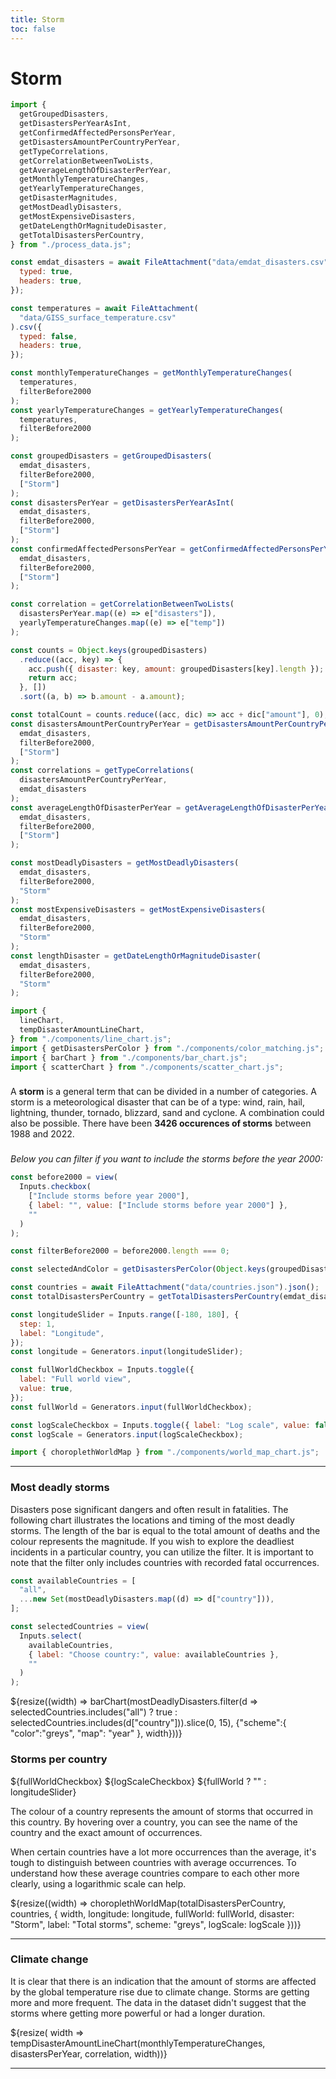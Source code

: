 ```yaml
---
title: Storm
toc: false
---
```


# Storm

<!-- Load and transform the data -->
<style>
.hero {
display: flex;
flex-direction: column;
align-items: center;
font-family: var(--sans-serif);
margin: 4rem 0 8rem;
text-wrap: balance;
text-align: center;
}

.hero h1 {
margin: 2rem 0;
max-width: none;
font-size: 14vw;
font-weight: 900;
line-height: 1;
background: linear-gradient(30deg, var(--theme-foreground-focus), currentColor);
-webkit-background-clip: text;
-webkit-text-fill-color: transparent;
background-clip: text;
}

.hero h2 {
margin: 0;
max-width: 34em;
font-size: 20px;
font-style: initial;
font-weight: 500;
line-height: 1.5;
color: var(--theme-foreground-muted);
}

@media (min-width: 640px) {
.hero h1 {
font-size: 90px;
}
}

</style>

```js
import {
  getGroupedDisasters,
  getDisastersPerYearAsInt,
  getConfirmedAffectedPersonsPerYear,
  getDisastersAmountPerCountryPerYear,
  getTypeCorrelations,
  getCorrelationBetweenTwoLists,
  getAverageLengthOfDisasterPerYear,
  getMonthlyTemperatureChanges,
  getYearlyTemperatureChanges,
  getDisasterMagnitudes,
  getMostDeadlyDisasters,
  getMostExpensiveDisasters,
  getDateLengthOrMagnitudeDisaster,
  getTotalDisastersPerCountry,
} from "./process_data.js";

const emdat_disasters = await FileAttachment("data/emdat_disasters.csv").csv({
  typed: true,
  headers: true,
});

const temperatures = await FileAttachment(
  "data/GISS_surface_temperature.csv"
).csv({
  typed: false,
  headers: true,
});

const monthlyTemperatureChanges = getMonthlyTemperatureChanges(
  temperatures,
  filterBefore2000
);
const yearlyTemperatureChanges = getYearlyTemperatureChanges(
  temperatures,
  filterBefore2000
);

const groupedDisasters = getGroupedDisasters(
  emdat_disasters,
  filterBefore2000,
  ["Storm"]
);
const disastersPerYear = getDisastersPerYearAsInt(
  emdat_disasters,
  filterBefore2000,
  ["Storm"]
);
const confirmedAffectedPersonsPerYear = getConfirmedAffectedPersonsPerYear(
  emdat_disasters,
  filterBefore2000,
  ["Storm"]
);

const correlation = getCorrelationBetweenTwoLists(
  disastersPerYear.map((e) => e["disasters"]),
  yearlyTemperatureChanges.map((e) => e["temp"])
);

const counts = Object.keys(groupedDisasters)
  .reduce((acc, key) => {
    acc.push({ disaster: key, amount: groupedDisasters[key].length });
    return acc;
  }, [])
  .sort((a, b) => b.amount - a.amount);

const totalCount = counts.reduce((acc, dic) => acc + dic["amount"], 0);
const disastersAmountPerCountryPerYear = getDisastersAmountPerCountryPerYear(
  emdat_disasters,
  filterBefore2000,
  ["Storm"]
);
const correlations = getTypeCorrelations(
  disastersAmountPerCountryPerYear,
  emdat_disasters
);
const averageLengthOfDisasterPerYear = getAverageLengthOfDisasterPerYear(
  emdat_disasters,
  filterBefore2000,
  ["Storm"]
);

const mostDeadlyDisasters = getMostDeadlyDisasters(
  emdat_disasters,
  filterBefore2000,
  "Storm"
);
const mostExpensiveDisasters = getMostExpensiveDisasters(
  emdat_disasters,
  filterBefore2000,
  "Storm"
);
const lengthDisaster = getDateLengthOrMagnitudeDisaster(
  emdat_disasters,
  filterBefore2000,
  "Storm"
);
```

```js
import {
  lineChart,
  tempDisasterAmountLineChart,
} from "./components/line_chart.js";
import { getDisastersPerColor } from "./components/color_matching.js";
import { barChart } from "./components/bar_chart.js";
import { scatterChart } from "./components/scatter_chart.js";
```

<div>
    <p><h3></h3>A <b>storm</b> is a general term that can be divided in a number of categories. A storm is a meteorological disaster that can be of a type: wind, rain, hail, lightning, thunder, tornado, blizzard, sand and cyclone. A combination could also be possible. There have been <b>3426 occurences of storms</b> between 1988 and 2022.</p>
</div>

<div>
    <p><h3></h3><i>Below you can filter if you want to include the storms before the year 2000:</i></p>
</div>

```js
const before2000 = view(
  Inputs.checkbox(
    ["Include storms before year 2000"],
    { label: "", value: ["Include storms before year 2000"] },
    ""
  )
);
```

```js
const filterBefore2000 = before2000.length === 0;
```

```js
const selectedAndColor = getDisastersPerColor(Object.keys(groupedDisasters));
```

```js
const countries = await FileAttachment("data/countries.json").json();
const totalDisastersPerCountry = getTotalDisastersPerCountry(emdat_disasters);

const longitudeSlider = Inputs.range([-180, 180], {
  step: 1,
  label: "Longitude",
});
const longitude = Generators.input(longitudeSlider);

const fullWorldCheckbox = Inputs.toggle({
  label: "Full world view",
  value: true,
});
const fullWorld = Generators.input(fullWorldCheckbox);

const logScaleCheckbox = Inputs.toggle({ label: "Log scale", value: false });
const logScale = Generators.input(logScaleCheckbox);

import { choroplethWorldMap } from "./components/world_map_chart.js";
```

---

<div>
    <p><h3>Most deadly storms</h3>Disasters pose significant dangers and often result in fatalities. The following chart illustrates the locations and timing of the most deadly storms. The length of the bar is equal to the total amount of deaths and the colour represents the magnitude. If you wish to explore the deadliest incidents in a particular country, you can utilize the filter. It is important to note that the filter only includes countries with recorded fatal occurrences.</p>
</div>

```js
const availableCountries = [
  "all",
  ...new Set(mostDeadlyDisasters.map((d) => d["country"])),
];

const selectedCountries = view(
  Inputs.select(
    availableCountries,
    { label: "Choose country:", value: availableCountries },
    ""
  )
);
```

<div>
    <div>
        ${resize((width) => barChart(mostDeadlyDisasters.filter(d => selectedCountries.includes("all") ? true : selectedCountries.includes(d["country"])).slice(0, 15),
            {"scheme":{
                "color":"greys",
                "map": "year"
            }, width}))}
    </div>
</div>

<h3> Storms per country </h3>

<div class="grid grid-cols-2">
    <div>
        ${fullWorldCheckbox}
        ${logScaleCheckbox}
        ${fullWorld ? "" : longitudeSlider}
        <p>The colour of a country represents the amount of storms that occurred in this country. By hovering over a country, you can see the name of the country and the exact amount of occurrences.</p>
        <p>When certain countries have a lot more occurrences than the average, it's tough to distinguish between countries with average occurrences. To understand how these average countries compare to each other more clearly, using a logarithmic scale can help.</p>
    </div>
    <div class="">
        ${resize((width) => choroplethWorldMap(totalDisastersPerCountry, countries, {
            width, 
            longitude: longitude,
            fullWorld: fullWorld,
            disaster: "Storm",
            label: "Total storms",
            scheme: "greys",
            logScale: logScale
        }))}
    </div>
</div>

---

<div class="grid grid-cols-2">
  <div>
    <p>
    <h3>Climate change</h3>
    It is clear that there is an indication that the amount of storms are affected by the global temperature rise due to climate change. Storms are getting more and more frequent. The data in the dataset didn't suggest that the storms where getting more powerful or had a longer duration.
    </p>
  </div>
  <div>
    ${resize( width => tempDisasterAmountLineChart(monthlyTemperatureChanges, disastersPerYear, correlation, width))}
  </div>
</div>

---
